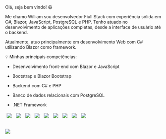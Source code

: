 
Olá, seja bem vindo! 😃

Me chamo William sou desenvolvedor Fiull Stack com experiência sólida em C#, Blazor, JavaScript, PostgreSQL e PHP. Tenho atuado no desenvolvimento de aplicações completas, desde a interface de usuário até o backend.

Atualmente, atuo principalmente em desenvolvimento Web com C# utilizando Blazor como framework.

💡 Minhas principais competências:

- Desenvolvimento front-end com Blazor e JavaScript 

- Bootstrap e Blazor Bootstrap

- Backend com C# e PHP

- Banco de dados relacionais com PostgreSQL

- .NET Framework
<img align="center"  style="margin:5px;" src="https://img.shields.io/badge/C%23-239120?style=for-the-badge&logo=c-sharp&logoColor=white"/>
<img align="center" style="margin:5px;" src="https://img.shields.io/badge/.NET-5C2D91?style=for-the-badge&logo=.net&logoColor=white"/>
<img align="center" style="margin:5px;" src="https://img.shields.io/badge/JavaScript-F7DF1E?style=for-the-badge&logo=javascript&logoColor=black">
<img align="center" style="margin:5px;" src="https://img.shields.io/badge/HTML5-E34F26?style=for-the-badge&logo=html5&logoColor=white"/>
<img align="center" style="margin:5px;" src="https://img.shields.io/badge/CSS3-1572B6?style=for-the-badge&logo=css3&logoColor=white"/>
<img align="center" style="margin:5px;" src="https://img.shields.io/badge/React-20232A?style=for-the-badge&logo=react&logoColor=61DAFB"/>
<img align="center" style="margin:5px;" src="https://img.shields.io/badge/PHP-777BB4?style=for-the-badge&logo=php&logoColor=white"/>
<img align="center" style="margin:5px;" src=" https://img.shields.io/badge/Bootstrap-563D7C?style=for-the-badge&logo=bootstrap&logoColor=white"/>
<img align="center" style="margin:5px;" src="https://img.shields.io/badge/PostgreSQL-316192?style=for-the-badge&logo=postgresql&logoColor=white"/><br>

<img align="center" style="margin-top:30px; " src="https://github-readme-stats.vercel.app/api?username=Willg-hub&show_icons=true&theme=tokyonight"/>

